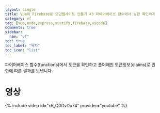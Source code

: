 ```yaml
---
layout: single
title: Vue와 Firebase로 모던웹사이트 만들기 43 파이어베이스 함수에서 권한 확인하기
category: vf
tag: [vue,node,express,vuetify,firebase,vscode]
comments: true
sidebar:
  nav: "vf"
toc: true
toc_label: "목차"
toc_icon: "list"
---
```


파이어베이스 함수(functions)에서 토큰을 확인하고 풀어헤친 토큰정보(claims)로 권한에 따른 결과를 보냅니다.

# 영상

{% include video id="x6_Q0GvDu74" provider="youtube" %}
